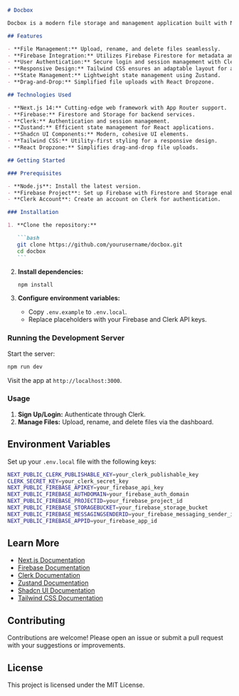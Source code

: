 ````markdown
# Docbox

Docbox is a modern file storage and management application built with Next.js 14, Firebase, and Clerk for authentication. The project emulates the core functionalities of Dropbox, enabling users to upload, manage, and store files securely. It features a responsive and intuitive interface powered by Shadcn UI components and Tailwind CSS.

## Features

- **File Management:** Upload, rename, and delete files seamlessly.
- **Firebase Integration:** Utilizes Firebase Firestore for metadata and Firebase Storage for files.
- **User Authentication:** Secure login and session management with Clerk.
- **Responsive Design:** Tailwind CSS ensures an adaptable layout for all devices.
- **State Management:** Lightweight state management using Zustand.
- **Drag-and-Drop:** Simplified file uploads with React Dropzone.

## Technologies Used

- **Next.js 14:** Cutting-edge web framework with App Router support.
- **Firebase:** Firestore and Storage for backend services.
- **Clerk:** Authentication and session management.
- **Zustand:** Efficient state management for React applications.
- **Shadcn UI Components:** Modern, cohesive UI elements.
- **Tailwind CSS:** Utility-first styling for a responsive design.
- **React Dropzone:** Simplifies drag-and-drop file uploads.

## Getting Started

### Prerequisites

- **Node.js**: Install the latest version.
- **Firebase Project**: Set up Firebase with Firestore and Storage enabled.
- **Clerk Account**: Create an account on Clerk for authentication.

### Installation

1. **Clone the repository:**

   ```bash
   git clone https://github.com/yourusername/docbox.git
   cd docbox
   ```
````

2. **Install dependencies:**

   ```bash
   npm install
   ```

3. **Configure environment variables:**

   - Copy `.env.example` to `.env.local`.
   - Replace placeholders with your Firebase and Clerk API keys.

### Running the Development Server

Start the server:

```bash
npm run dev
```

Visit the app at `http://localhost:3000`.

### Usage

1. **Sign Up/Login:** Authenticate through Clerk.
2. **Manage Files:** Upload, rename, and delete files via the dashboard.

## Environment Variables

Set up your `.env.local` file with the following keys:

```bash
NEXT_PUBLIC_CLERK_PUBLISHABLE_KEY=your_clerk_publishable_key
CLERK_SECRET_KEY=your_clerk_secret_key
NEXT_PUBLIC_FIREBASE_APIKEY=your_firebase_api_key
NEXT_PUBLIC_FIREBASE_AUTHDOMAIN=your_firebase_auth_domain
NEXT_PUBLIC_FIREBASE_PROJECTID=your_firebase_project_id
NEXT_PUBLIC_FIREBASE_STORAGEBUCKET=your_firebase_storage_bucket
NEXT_PUBLIC_FIREBASE_MESSAGINGSENDERID=your_firebase_messaging_sender_id
NEXT_PUBLIC_FIREBASE_APPID=your_firebase_app_id
```

## Learn More

- [Next.js Documentation](https://nextjs.org/docs)
- [Firebase Documentation](https://firebase.google.com/docs)
- [Clerk Documentation](https://clerk.dev/docs)
- [Zustand Documentation](https://docs.pmnd.rs)
- [Shadcn UI Documentation](https://shadcn.dev/docs)
- [Tailwind CSS Documentation](https://tailwindcss.com/docs)

## Contributing

Contributions are welcome! Please open an issue or submit a pull request with your suggestions or improvements.

## License

This project is licensed under the MIT License.

```

```
